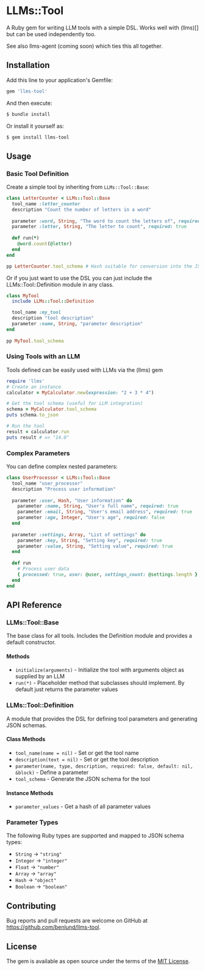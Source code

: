 # LLMs::Tool

A Ruby gem for writing LLM tools with a simple DSL. Works well with (llms)[] but can be used independently too.

See also llms-agent (coming soon) which ties this all together.

## Installation

Add this line to your application's Gemfile:

```ruby
gem 'llms-tool'
```

And then execute:

```bash
$ bundle install
```

Or install it yourself as:

```bash
$ gem install llms-tool
```

## Usage

### Basic Tool Definition

Create a simple tool by inheriting from `LLMs::Tool::Base`:

```ruby
class LetterCounter < LLMs::Tool::Base
  tool_name :letter_counter
  description "Count the number of letters in a word"
  
  parameter :word, String, "The word to count the letters of", required: true
  parameter :letter, String, "The letter to count", required: true
  
  def run(*)
    @word.count(@letter)
  end
end

pp LetterCounter.tool_schema # Hash suitable for conversion into the JSON schema for the tool
```

Or if you just want to use the DSL you can just include the LLMs::Tool::Definition module in any class.

```ruby
class MyTool 
  include LLMs::Tool::Definition

  tool_name :my_tool
  description "tool description"
  parameter :name, String, "parameter description"
end
  
pp MyTool.tool_schema
```

### Using Tools with an LLM

Tools defined can be easily used with LLMs via the (llms) gem

```ruby
require 'llms'
# Create an instance
calculator = MyCalculator.new(expression: "2 + 3 * 4")

# Get the tool schema (useful for LLM integration)
schema = MyCalculator.tool_schema
puts schema.to_json

# Run the tool
result = calculator.run
puts result # => "14.0"
```

### Complex Parameters

You can define complex nested parameters:

```ruby
class UserProcessor < LLMs::Tool::Base
  tool_name "user_processor"
  description "Process user information"
  
  parameter :user, Hash, "User information" do
    parameter :name, String, "User's full name", required: true
    parameter :email, String, "User's email address", required: true
    parameter :age, Integer, "User's age", required: false
  end
  
  parameter :settings, Array, "List of settings" do
    parameter :key, String, "Setting key", required: true
    parameter :value, String, "Setting value", required: true
  end
  
  def run
    # Process user data
    { processed: true, user: @user, settings_count: @settings.length }
  end
end
```

## API Reference

### LLMs::Tool::Base

The base class for all tools. Includes the Definition module and provides a default constructor.

#### Methods

- `initialize(arguments)` - Initialize the tool with arguments object as supplied by an LLM
- `run(*)` - Placeholder method that subclasses should implement. By default just returns the parameter values


### LLMs::Tool::Definition

A module that provides the DSL for defining tool parameters and generating JSON schemas.

#### Class Methods

- `tool_name(name = nil)` - Set or get the tool name
- `description(text = nil)` - Set or get the tool description
- `parameter(name, type, description, required: false, default: nil, &block)` - Define a parameter
- `tool_schema` - Generate the JSON schema for the tool

#### Instance Methods

- `parameter_values` - Get a hash of all parameter values

### Parameter Types

The following Ruby types are supported and mapped to JSON schema types:

- `String` → `"string"`
- `Integer` → `"integer"`
- `Float` → `"number"`
- `Array` → `"array"`
- `Hash` → `"object"`
- `Boolean` → `"boolean"`

## Contributing

Bug reports and pull requests are welcome on GitHub at https://github.com/benlund/llms-tool. 

## License

The gem is available as open source under the terms of the [MIT License](https://opensource.org/licenses/MIT).
